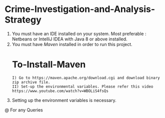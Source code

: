 # Crime-Investigation-and-Analysis-Strategy
1. You must have an IDE installed on your system. Most preferable : Netbeans or IntelliJ IDEA with Java 8 or above installed.
2. You must have *Maven* installed in order to run this project.
      # To-Install-Maven
       I) Go to https://maven.apache.org/download.cgi and download binary zip archive file.
       II) Set-up the environmental variables. Please refer this video https://www.youtube.com/watch?v=WBOLiS4fsQs
3. Setting up the environment variables is necessary.


@ For any Queries 
